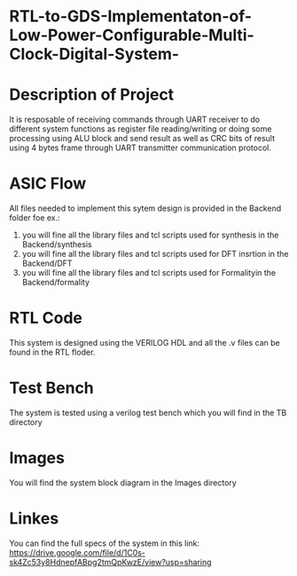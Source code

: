 # RTL-to-GDS-Implementaton-of-Low-Power-Configurable-Multi-Clock-Digital-System-

# Description of Project
It is resposable of receiving commands through UART receiver to do 
different system functions as register file reading/writing or 
doing some processing using ALU block and send result 
as well as CRC bits of result using 4 bytes frame through 
UART transmitter communication protocol.




# ASIC Flow 
All files needed to implement this sytem design is provided in the Backend folder
foe ex.: 
1. you will fine all the library files and tcl scripts used for synthesis in the Backend/synthesis
2. you will fine all the library files and tcl scripts used for DFT insrtion in the Backend/DFT
3. you will fine all the library files and tcl scripts used for Formalityin the Backend/formality


# RTL Code
This system is designed using the VERILOG HDL and all the .v files can be found in the RTL floder.

# Test Bench
The system is tested using a verilog test bench which you will find in the TB directory

# Images
You will find the system block diagram in the Images directory 
          
# Linkes          
You can find the full specs of the system in this link: https://drive.google.com/file/d/1C0s-sk4Zc53y8HdnepfABpg2tmQpKwzE/view?usp=sharing
